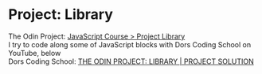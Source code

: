 # Project: Library
The Odin Project: <a href="https://www.theodinproject.com/lessons/node-path-javascript-library" target="_blank">JavaScript Course > Project Library</a>\
I try to code along some of JavaScript blocks with Dors Coding School on YouTube, below\
Dors Coding School: <a href="https://www.youtube.com/watch?v=9YGgC1WPpf4&t=1518s&ab_channel=DorsCodingSchool">THE ODIN PROJECT: LIBRARY | PROJECT SOLUTION</a>